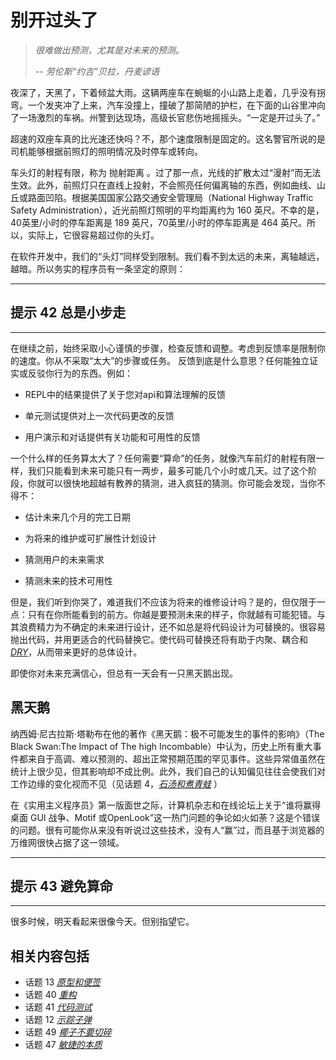 # 别开过头了
<!-- 2020.04.02 -->
> _很难做出预测，尤其是对未来的预测。_
>
> _-- 劳伦斯“约吉”贝拉，丹麦谚语_

夜深了，天黑了，下着倾盆大雨。这辆两座车在蜿蜒的小山路上走着，几乎没有拐弯。一个发夹冲了上来，汽车没撞上，撞破了那简陋的护栏，在下面的山谷里冲向了一场激烈的车祸。州警到达现场，高级长官悲伤地摇摇头。“一定是开过头了。”

超速的双座车真的比光速还快吗？不，那个速度限制是固定的。这名警官所说的是司机能够根据前照灯的照明情况及时停车或转向。

车头灯的射程有限，称为 抛射距离 。过了那一点，光线的扩散太过“漫射”而无法生效。此外，前照灯只在直线上投射，不会照亮任何偏离轴的东西，例如曲线、山丘或路面凹陷。根据美国国家公路交通安全管理局（National Highway Traffic Safety Administration），近光前照灯照明的平均距离约为 160 英尺。不幸的是，40英里/小时的停车距离是 189 英尺，70英里/小时的停车距离是 464 英尺。所以，实际上，它很容易超过你的头灯。

在软件开发中，我们的“头灯”同样受到限制。我们看不到太远的未来，离轴越远，越暗。所以务实的程序员有一条坚定的原则：

---
## 提示 42 总是小步走
---

在继续之前，始终采取小心谨慎的步骤，检查反馈和调整。考虑到反馈率是限制你的速度。你从不采取“太大”的步骤或任务。
反馈到底是什么意思？任何能独立证实或反驳你行为的东西。例如：

- REPL中的结果提供了关于您对api和算法理解的反馈

- 单元测试提供对上一次代码更改的反馈

- 用户演示和对话提供有关功能和可用性的反馈

一个什么样的任务算太大了？任何需要“算命”的任务，就像汽车前灯的射程有限一样，我们只能看到未来可能只有一两步，最多可能几个小时或几天。过了这个阶段，你就可以很快地超越有教养的猜测，进入疯狂的猜测。你可能会发现，当你不得不：

- 估计未来几个月的完工日期

- 为将来的维护或可扩展性计划设计

- 猜测用户的未来需求

- 猜测未来的技术可用性

但是，我们听到你哭了，难道我们不应该为将来的维修设计吗？是的，但仅限于一点：只有在你所能看到的前方。你越是要预测未来的样子，你就越有可能犯错。与其浪费精力为不确定的未来进行设计，还不如总是将代码设计为可替换的。很容易抛出代码，并用更适合的代码替换它。使代码可替换还将有助于内聚、耦合和 [_DRY_](../Chapter2/重复的恶魔.md)，从而带来更好的总体设计。

即使你对未来充满信心，但总有一天会有一只黑天鹅出现。

## 黑天鹅

纳西姆·尼古拉斯·塔勒布在他的著作《黑天鹅：极不可能发生的事件的影响》（The Black Swan:The Impact of The high Incombable）中认为，历史上所有重大事件都来自于高调、难以预测的、超出正常预期范围的罕见事件。这些异常值虽然在统计上很少见，但其影响却不成比例。此外，我们自己的认知偏见往往会使我们对工作边缘的变化视而不见（见话题 4，[_石汤和煮青蛙_](../Chapter1/石汤和煮青蛙.md) ）

在《实用主义程序员》第一版面世之际，计算机杂志和在线论坛上关于“谁将赢得桌面 GUI 战争、Motif 或OpenLook”这一热门问题的争论如火如荼？这是个错误的问题。很有可能你从来没有听说过这些技术，没有人“赢”过，而且基于浏览器的万维网很快占据了这一领域。

---
## 提示 43 避免算命
---

很多时候，明天看起来很像今天。但别指望它。

## 相关内容包括

- 话题 13 [_原型和便签_](../Chapter2/原型和便签.md)
- 话题 40 [_重构_](../Chapter7/重构.md)
- 话题 41 [_代码测试_](../Chapter7/代码测试.md)
- 话题 12 [_示踪子弹_](../Chapter2/示踪子弹.md)
- 话题 49 [_椰子不要切碎_](../Chapter9/椰子不要切碎.md)
- 话题 47 [_敏捷的本质_](../Chapter8/敏捷的本质.md)
